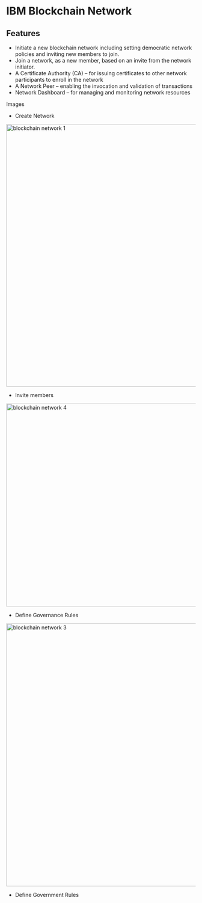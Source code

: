 # IBM Blockchain Network

## Features
* Initiate a new blockchain network including setting democratic network policies and inviting new members to join.
* Join a network, as a new member, based on an invite from the network initiator.
* A Certificate Authority (CA) – for issuing certificates to other network participants to enroll in the network
* A Network Peer – enabling the invocation and validation of transactions
* Network Dashboard – for managing and monitoring network resources

Images

* Create Network
<img src="https://farm5.staticflickr.com/4432/36861086211_52ee0d1a2f_o.png" width="1278" height="698" alt="blockchain network 1">

* Invite members
<img src="https://farm5.staticflickr.com/4332/36813421236_663ec68139_o.png" width="869" height="540" alt="blockchain network 4">

* Define Governance Rules
<img src="https://farm5.staticflickr.com/4402/36193213353_c3b1f5e822_o.png" width="1281" height="699" alt="blockchain network 3">

* Define Government Rules



